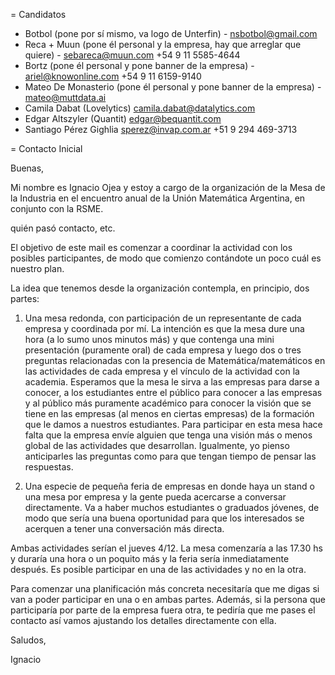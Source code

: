 = Candidatos

+ Botbol (pone por sí mismo, va logo de Unterfin) - nsbotbol@gmail.com
+ Reca + Muun (pone él personal y la empresa, hay que arreglar que quiere) - sebareca@muun.com  +54 9 11 5585-4644
+ Bortz (pone él personal y pone banner de la empresa) - ariel@knowonline.com +54 9 11 6159-9140
+ Mateo De Monasterio  (pone él personal y pone banner de la empresa) - mateo@muttdata.ai
+ Camila Dabat (Lovelytics) camila.dabat@datalytics.com
+ Edgar Altszyler (Quantit) edgar@bequantit.com
+ Santiago Pérez Gighlia sperez@invap.com.ar +51 9 294 469-3713


= Contacto Inicial

Buenas,

Mi nombre es Ignacio Ojea y estoy a cargo de la organización de la Mesa de la Industria en el encuentro anual de la Unión Matemática Argentina, en conjunto con la RSME. 

quién pasó contacto, etc.

El objetivo de este mail es comenzar a coordinar la actividad con los posibles participantes, de modo que comienzo contándote un poco cuál es nuestro plan. 

La idea que tenemos desde la organización contempla, en principio, dos partes:

1) Una mesa redonda, con participación de un representante de cada empresa y coordinada por mí. La intención es que la mesa dure una hora (a lo sumo unos minutos más) y que contenga una mini presentación (puramente oral) de cada empresa y luego dos o tres preguntas relacionadas con la presencia de Matemática/matemáticos en las actividades de cada empresa y el vínculo de la actividad con la academia. Esperamos que la mesa le sirva  a las empresas para darse a conocer, a los estudiantes entre el público para conocer a las empresas y al público más puramente académico para conocer la visión que se tiene en las empresas (al menos en ciertas empresas) de la formación que le damos a nuestros estudiantes. Para participar en esta mesa hace falta que la empresa envíe alguien que tenga una visión más o menos global de las actividades que desarrollan. Igualmente, yo pienso anticiparles las preguntas como para que tengan tiempo de pensar las respuestas.

2) Una especie de pequeña feria de empresas en donde haya un stand o una mesa por empresa y la gente pueda acercarse a conversar directamente. Va a haber muchos estudiantes o graduados jóvenes, de modo que sería una buena oportunidad para que los interesados se acerquen a tener una conversación más directa.

Ambas actividades serían el jueves 4/12. La mesa comenzaría a las 17.30 hs y duraría una hora o un poquito más y la feria sería inmediatamente después. Es posible participar en una de las actividades y no en la otra.

Para comenzar una planificación más concreta necesitaría que me digas si van a poder participar en una o en ambas partes. Además, si la persona que participaría por parte de la empresa fuera otra, te pediría que me pases el contacto así vamos ajustando los detalles directamente con ella.

Saludos,

Ignacio 
